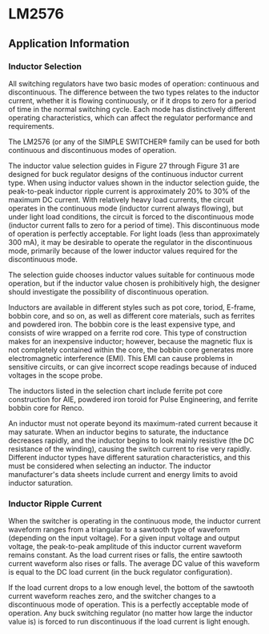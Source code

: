 # LM2576
## Application Information
### Inductor Selection
All switching regulators have two basic modes of operation: continuous and discontinuous. The difference
between the two types relates to the inductor current, whether it is flowing continuously, or if it drops to zero for a
period of time in the normal switching cycle. Each mode has distinctively different operating characteristics,
which can affect the regulator performance and requirements.

The LM2576 (or any of the SIMPLE SWITCHER® family can be used for both continuous and discontinuous
modes of operation.

The inductor value selection guides in Figure 27 through Figure 31 are designed for buck regulator designs of
the continuous inductor current type. When using inductor values shown in the inductor selection guide, the
peak-to-peak inductor ripple current is approximately 20% to 30% of the maximum DC current. With relatively
heavy load currents, the circuit operates in the continuous mode (inductor current always flowing), but under light
load conditions, the circuit is forced to the discontinuous mode (inductor current falls to zero for a period of time).
This discontinuous mode of operation is perfectly acceptable. For light loads (less than approximately 300 mA), it
may be desirable to operate the regulator in the discontinuous mode, primarily because of the lower inductor
values required for the discontinuous mode.

The selection guide chooses inductor values suitable for continuous mode operation, but if the inductor value
chosen is prohibitively high, the designer should investigate the possibility of discontinuous operation.

Inductors are available in different styles such as pot core, toriod, E-frame, bobbin core, and so on, as well as
different core materials, such as ferrites and powdered iron. The bobbin core is the least expensive type, and
consists of wire wrapped on a ferrite rod core. This type of construction makes for an inexpensive inductor;
however, because the magnetic flux is not completely contained within the core, the bobbin core generates more
electromagnetic interference (EMI). This EMI can cause problems in sensitive circuits, or can give incorrect
scope readings because of induced voltages in the scope probe.

The inductors listed in the selection chart include ferrite pot core construction for AIE, powdered iron toroid for
Pulse Engineering, and ferrite bobbin core for Renco.

An inductor must not operate beyond its maximum-rated current because it may saturate. When an inductor
begins to saturate, the inductance decreases rapidly, and the inductor begins to look mainly resistive (the DC
resistance of the winding), causing the switch current to rise very rapidly. Different inductor types have different
saturation characteristics, and this must be considered when selecting an inductor.
The inductor manufacturer's data sheets include current and energy limits to avoid inductor saturation.

### Inductor Ripple Current
When the switcher is operating in the continuous mode, the inductor current waveform ranges from a triangular
to a sawtooth type of waveform (depending on the input voltage). For a given input voltage and output voltage,
the peak-to-peak amplitude of this inductor current waveform remains constant. As the load current rises or falls,
the entire sawtooth current waveform also rises or falls. The average DC value of this waveform is equal to the
DC load current (in the buck regulator configuration).

If the load current drops to a low enough level, the bottom of the sawtooth current waveform reaches zero, and
the switcher changes to a discontinuous mode of operation. This is a perfectly acceptable mode of operation.
Any buck switching regulator (no matter how large the inductor value is) is forced to run discontinuous if the load
current is light enough.

